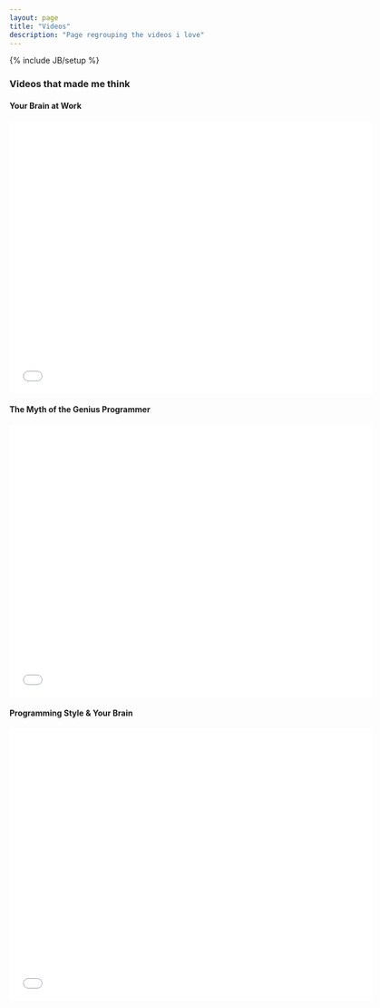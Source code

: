 ```yaml
---
layout: page
title: "Videos"
description: "Page regrouping the videos i love"
---
```

{% include JB/setup %}

### Videos that made me think ###

#### Your Brain at Work ####

<iframe
    width="640"
    height="480"
    src="//www.youtube.com/embed/XeJSXfXep4M"
    frameborder="0"
    allowfullscreen="allowfullscreen">
</iframe>


#### The Myth of the Genius Programmer ####

<iframe 
    width="640"
    height="480"
    src="//www.youtube.com/embed/0SARbwvhupQ" 
    frameborder="0" 
    allowfullscreen="allowfullscreen">
</iframe>


#### Programming Style & Your Brain ####

<iframe 
    width="640" 
    height="480" 
    src="//www.youtube.com/embed/taaEzHI9xyY" 
    frameborder="0" 
    allowfullscreen="allowfullscreen">
</iframe>
